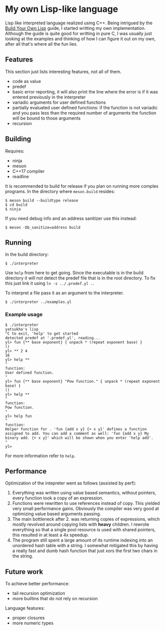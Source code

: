 # My own Lisp-like language

 Lisp like interpreted language realized using C++. Being intrigued by the [Build Your Own Lisp](http://www.buildyourownlisp.com) guide, I started writting my own implementation. Although the guide is quite good for writting in pure C, I was usually just looking at the examples and thinking of how I can figure it out on my own, after all that's where all the fun lies.

## Features

This section just lists interesting features, not all of them.

 * code as value
 * predef
 * basic error reporting, it will also print the line where the error is if it was entered previously in the interpreter
 * variadic arguments for user defined functions
 * partially evaluated user defined functions: if the function is not variadic and you pass less than the required number of arguments the function will be bound to those arguments
 * recursion

## Building

Requires:
  * ninja
  * meson
  * C++17 compiler
  * readline

It is recommended to build for release if you plan on running more complex programs.
In the directory where `meson.build` resides:

```
$ meson build --buildtype release
$ cd build
$ ninja
```

If you need debug info and an address sanitizer use this instead:

```
$ meson -Db_sanitize=address build
```

## Running

In the build directory:

```
$ ./interpreter
```

Use `help` from here to get going. Since the executable is in the build directory it will not detect the predef file that is in the root directory. To fix this just link it using `ln -s ../.predef.yl .`.

To interpret a file pass it as an argument to the interpreter.

```
$ ./interpreter ../examples.yl
```

### Example usage

```
$ ./interpreter
yatsukha's lisp
^C to exit, 'help' to get started
detected predef at '.predef.yl', reading...
yl> fun {** base exponent} { unpack * (repeat exponent base) }
()
yl> ** 2 4
16
yl> help **
"
function:
User defined function.
"
yl> fun {** base exponent} "Pow function." { unpack * (repeat exponent base) }
()
yl> help **
"
function:
Pow function.
"
yl> help fun
"
function:
Helper function for . 'fun {add x y} {+ x y}' defines a function assigned to add. You can add a comment as well: 'fun {add x y} My binary add. {+ x y}' which will be shown when you enter 'help add'.
"
yl>
```

For more information refer to `help`.

## Performance

Optimization of the intepreter went as follows (assisted by perf):
  1. Everything was written using value based semantics, without pointers, every function took a copy of an expression.
  2. Functions were rewritten to use references instead of copy. This yielded very small performance gains. Obviously the compiler was very good at optimizing value based arguments passing.
  3. The main bottleneck after 2. was returning copies of expressions, which mostly revolved around copying lists with __heavy__ children. I rewrote everything so that a single pool resource is used with shared pointers, this resulted in at least a 4x speedup.
  4. The program still spent a large amount of its runtime indexing into an unordered hash table with a string. I somewhat mitigated this by having a really fast and dumb hash function that just xors the first two chars in the string. 

## Future work

To achieve better performance:
  * tail recursion optimization
  * more builtins that do not rely on recursion

Language features:
  * proper closures
  * more numeric types
